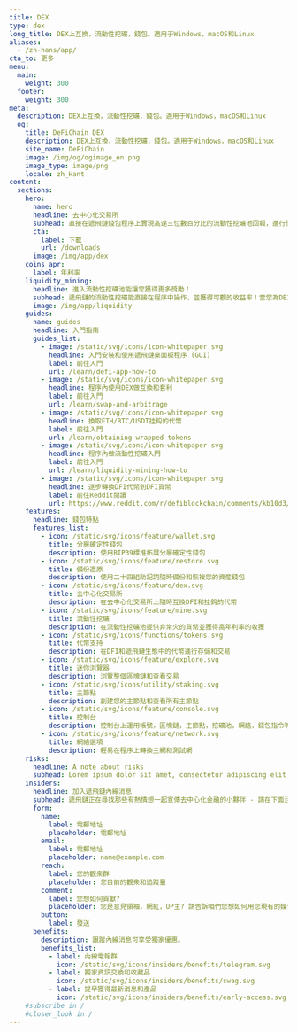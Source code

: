 ```yaml
---
title: DEX
type: dex
long_title: DEX上互換，流動性挖礦，錢包。適用于Windows，macOS和Linux
aliases:
  - /zh-hans/app/
cta_to: 更多
menu:
  main:
    weight: 300
  footer:
    weight: 300
meta:
  description: DEX上互換，流動性挖礦，錢包。適用于Windows，macOS和Linux
  og:
    title: DeFiChain DEX
    description: DEX上互換，流動性挖礦，錢包。適用于Windows，macOS和Linux
    site_name: DeFiChain
    image: /img/og/ogimage_en.png
    image_type: image/png
    locale: zh_Hant
content:
  sections:
    hero:
      name: hero
      headline: 去中心化交易所
      subhead: 直接在遞飛鏈錢包程序上實現高達三位數百分比的流動性挖礦池回報，進行開放式兌換或套利等。程序適用於Windows，macOS和Linux。
      cta:
        label: 下載
        url: /downloads
      image: /img/app/dex
    coins_apr:
      label: 年利率
    liquidity_mining:
      headline: 進入流動性挖礦池能讓您獲得更多獎勵！
      subhead: 遞飛鏈的流動性挖礦能直接在程序中操作，並獲得可觀的收益率！當您為DEX提共BTC，ETH，USDT等地加密資產就能獲得兌換費用傭金和高額的區塊獎勵。您可以隨時退出流動性池。
      image: /img/app/liquidity
    guides:
      name: guides
      headline: 入門指南
      guides_list:
        - image: /static/svg/icons/icon-whitepaper.svg
          headline: 入門安裝和使用遞飛鏈桌面板程序 (GUI)
          label: 前往入門
          url: /learn/defi-app-how-to
        - image: /static/svg/icons/icon-whitepaper.svg
          headline: 程序內使用DEX做互換和套利
          label: 前往入門
          url: /learn/swap-and-arbitrage
        - image: /static/svg/icons/icon-whitepaper.svg
          headline: 換取ETH/BTC/USDT挂鈎的代幣
          label: 前往入門
          url: /learn/obtaining-wrapped-tokens
        - image: /static/svg/icons/icon-whitepaper.svg
          headline: 程序內做流動性挖礦入門
          label: 前往入門
          url: /learn/liquidity-mining-how-to
        - image: /static/svg/icons/icon-whitepaper.svg
          headline: 逐步轉換DFI代幣到DFI貨幣
          label: 前往Reddit閱讀
          url: https://www.reddit.com/r/defiblockchain/comments/kb10d3/stepbystep_changing_dfitoken_to_dficoin/
    features:
      headline: 錢包特點
      features_list:
        - icon: /static/svg/icons/feature/wallet.svg
          title: 分層確定性錢包
          description: 使用BIP39標准拓展分層確定性錢包
        - icon: /static/svg/icons/feature/restore.svg
          title: 備份還原
          description: 使用二十四組助記詞隨時備份和恢複您的資産錢包
        - icon: /static/svg/icons/feature/dex.svg
          title: 去中心化交易所
          description: 在去中心化交易所上隨時互換DFI和挂鈎的代幣
        - icon: /static/svg/icons/feature/mine.svg
          title: 流動性挖礦
          description: 在流動性挖礦池提供非常火的貨幣並獲得高年利率的收獲
        - icon: /static/svg/icons/functions/tokens.svg
          title: 代幣支持
          description: 在DFI和遞飛鏈生態中的代幣進行存儲和交易
        - icon: /static/svg/icons/feature/explore.svg
          title: 迷你浏覽器
          description: 浏覽整個區塊鏈和查看交易
        - icon: /static/svg/icons/utility/staking.svg
          title: 主節點
          description: 創建您的主節點和查看所有主節點
        - icon: /static/svg/icons/feature/console.svg
          title: 控制台
          description: 控制台上運用帳號，區塊鏈，主節點，挖礦池，網絡，錢包指令等功能
        - icon: /static/svg/icons/feature/network.svg
          title: 網絡選項
          description: 輕易在程序上轉換主網和測試網
    risks:
      headline: A note about risks
      subhead: Lorem ipsum dolor sit amet, consectetur adipiscing elit, sed do eiusmod tempor incididunt ut labore et dolore magna aliqua. Ut enim ad minim veniam, quis nostrud exercitation ullamco laboris nisi ut aliquip ex ea commodo consequat.
    insiders:
      headline: 加入遞飛鏈內線消息
      subhead: 遞飛鏈正在尋找那些有熱情想一起宣傳去中心化金融的小夥伴 - 請在下面注冊。
      form:
        name:
          label: 電郵地址
          placeholder: 電郵地址
        email:
          label: 電郵地址
          placeholder: name@example.com
        reach:
          label: 您的觀衆群
          placeholder: 您目前的觀衆和追蹤量
        comment:
          label: 您想如何貢獻?
          placeholder: 您是意見領袖，網紅，UP主? 請告訴咱們您想如何用您現有的媒體平台推廣遞飛鏈?
        button:
          label: 發送
      benefits:
        description: 跟蹤內線消息可享受獨家優惠。
        benefits_list:
          - label: 內線電報群
            icon: /static/svg/icons/insiders/benefits/telegram.svg
          - label: 獨家資訊交換和收藏品
            icon: /static/svg/icons/insiders/benefits/swag.svg
          - label: 提早獲得最新消息和產品
            icon: /static/svg/icons/insiders/benefits/early-access.svg
    #subscribe in /
    #closer_look in /
---
```

